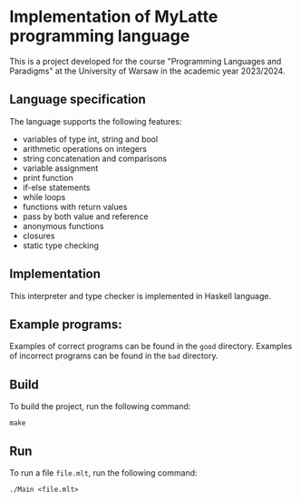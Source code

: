 # Implementation of MyLatte programming language

This is a project developed for the course "Programming Languages and Paradigms"
at the University of Warsaw in the academic year 2023/2024.

## Language specification

The language supports the following features:

- variables of type int, string and bool
- arithmetic operations on integers
- string concatenation and comparisons
- variable assignment
- print function
- if-else statements
- while loops
- functions with return values
- pass by both value and reference
- anonymous functions
- closures
- static type checking

## Implementation

This interpreter and type checker is implemented in Haskell
language.

## Example programs:

Examples of correct programs can be found in the `good` directory.
Examples of incorrect programs can be found in the `bad` directory.

## Build

To build the project, run the following command:

```
make
```

## Run

To run a file `file.mlt`, run the following command:

```
./Main <file.mlt>
```

<!-- # Nowe pliki przykładowe:

1. good/closures.mlt - domknięcia
2. good/comparisons_of_str_bool.mlt - porównania stringów i booli
3. good/concatenation.mlt - konkatenacja stringów
4. good/conflict.mlt - naprawiony konflikt shift/reduce
5. good/fun_var.mlt - funkcje jako zmienne, przekazanie funkcji przez referencje
6. good/lambdas.mlt - funkcje anonimowe
7. bad/arg_named_as_fun.mlt - argument funkcji nazwany tak samo jak funkcja
8. bad/dupped_arg_names.mlt - powtarzające się nazwy argumentów
9. bad/illegal_fname.mlt - nielegalna nazwa funkcji
10. bad/prosty.mlt - program x=1;

# Poprawki do projektu:

1. Z gramatyki wyrzuciłem inkrementację i dekrementację, ponadto naprawiłem konflikt shift/reduce w przypadku konkatenacji napisów.
   Ponadto dodałem Składnię funkcji anonimowych: lambda ZwracanyTyp <- (Argumenty) {ciało};
   albo lambda ZwracanyTyp <- (Argumenty) {ciało} (wyrażeniaArg); gdy chcemy od razu wywołać.
   Jeśli wywołujemy, to ze wszystkimi argumentami (brak aplikacji częściowych).

2. TC: wyrzucić IO - zrobione

3. TC: Maybe Env, wtedy będzie używany local tylko gdy wartość
   jest postaci Just - niezrobione

4. TC: usunąć Maybe z typeCheckExpr zrobione

5. TC nie powinien dopuścić redefinicji print zrobione

6. Interpreter: Maybe Env podobnie jak w TC niezrobione

7. Powinny być porównania dla String i Bool, konkatenacja dla
   String zrobione

8. Brzydko wypisywane typy w komunikatach o błędach. zrobione

9. Powinny być osobne błędy dla TC i Runtime zrobione

10. Pozwala Pan by nazwy parametrów funkcji się powtarzały:
    już nie pozwalam, zrobione

11. Czy można przedefiniować print ? nie można, zrobione

12. Program
    x = 1;
    powoduje wypisanie komunikatu: Bad type: expected Just (Int
    (Just (1,5))), got Nothing at line 1, column 1. Naprawiłem, zrobione

13. Zrealizować pakiet funkcyjny zrobione

# JPP-interpreter

kompilacja: make

interpretowanie pliku: ./Main <plik>

uruchomienie wszystkich przykladow z good i bad:
./runall.sh
(niektóre przyklady proszą o wprowadzenie danych, liczb całkowitych)

Cechy języka:

1. W przypadku deklaracji bez inicjalizacji, zmiennej nadawana jest wartość domyślna:

   - dla int: 0
   - dla string: ""
   - dla bool: false

2. Funkcja print przyjmuje jeden argument typu int, string lub boolean.
   Argument jest przekazywany przez wartość. Funkcja wypisuje argument
   na standardowe wyjście, oraz zwraca wartość swojego argumentu.

3. Wczytanie danych wejściowych odbywa się za pomocą funkcji:

   - int readInt()
   - string readString()

4. Można porównywać zmienne typu int, string i boolean. -->
